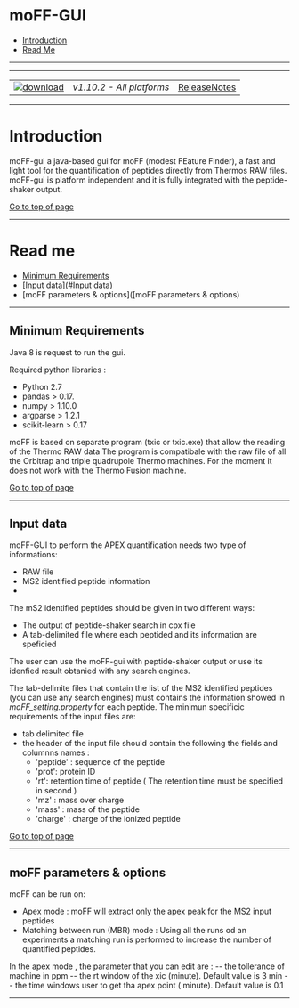 # moFF-GUI #


  * [Introduction](#introduction)
  * [Read Me](#read-me)

---

---

|   |   |   |
| :------------------------- | :---------------: | :--: |
| [![download](https://github.com/compomic/xx/wiki/images/download_button.png)](link) | *v1.10.2 - All platforms* | [ReleaseNotes](https://github.com/compomics/xx/wiki/ReleaseNotes) |

---

# Introduction #
moFF-gui a java-based gui for moFF (modest FEature Finder), a fast and light tool for the quantification of peptides directly from Thermos RAW files. moFF-gui is platform independent  and it is fully integrated with the peptide-shaker output.

[Go to top of page](#moff-gui)

---

# Read me #
  * [Minimum Requirements](#minimum-requirements)
  * [Input data](#Input data)
  * [moFF parameters & options]([moFF parameters & options)
---

## Minimum Requirements ##

Java 8 is request to run the gui.

Required python libraries :
- Python 2.7
- pandas  > 0.17.
- numpy > 1.10.0
- argparse > 1.2.1 
- scikit-learn > 0.17

moFF is based on separate program (txic or txic.exe) that allow the reading of the Thermo RAW data 
The program is compatibale with  the raw file of all the Orbitrap and triple quadrupole Thermo machines. 
For the moment it does not work with the Thermo Fusion machine.

[Go to top of page](#moff-gui)

---

## Input data ## 

moFF-GUI  to perform the APEX quantification needs two  type of informations:
 - RAW file 
 - MS2 identified peptide information
 - 
The mS2 identified peptides should be given in two different ways:
- The output of peptide-shaker search in cpx file
- A tab-delimited file where each peptided and its information are speficied

The user can use the moFF-gui with peptide-shaker output or use its idenfied result obtanied with any search engines.

The tab-delimite files that contain the list of the MS2 identified peptides (you can use any search engines) must contains the information showed in *moFF_setting.property* for each peptide. The minimun specificic requirements of the input files are:
- tab delimited file
- the header of the input file should contain the following the fields  and columnns names :  
  - 'peptide' : sequence of the peptide
  - 'prot': protein ID 
  - 'rt': retention time of peptide   ( The retention time must be specified in second )
  - 'mz' : mass over charge
  - 'mass' : mass of the peptide
  - 'charge' : charge of the ionized peptide

[Go to top of page](#moff-gui)

--- 

## moFF parameters & options ##

moFF  can be run on:
- Apex mode : moFF will extract only the apex peak for the MS2 input peptides
- Matching between run (MBR) mode : Using all the runs od an experiments  a matching run is performed to increase the number of quantified peptides.

In the apex mode , the parameter that you can edit are :
 -- the tollerance of machine  in ppm
 -- the rt window of the xic (minute). Default value is  3  min
	-- the time windows user to get tha apex point  ( minute). Default value is 0.1


---

